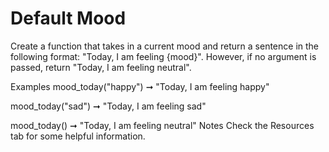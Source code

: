 # Default Mood

Create a function that takes in a current mood and return a sentence in the following format: "Today, I am feeling {mood}". However, if no argument is passed, return "Today, I am feeling neutral".

Examples
mood_today("happy") ➞ "Today, I am feeling happy"

mood_today("sad") ➞ "Today, I am feeling sad"

mood_today() ➞ "Today, I am feeling neutral"
Notes
Check the Resources tab for some helpful information.
